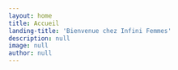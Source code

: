 ```yaml
---
layout: home
title: Accueil
landing-title: 'Bienvenue chez Infini Femmes'
description: null
image: null
author: null
---
```

